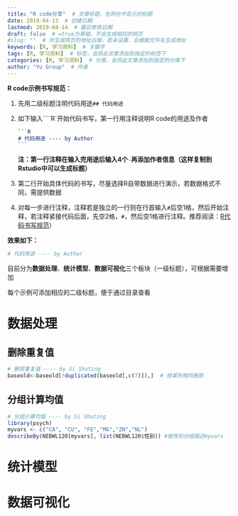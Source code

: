```yaml
---
title: "R code分享"  # 文章标题，在网也中显示的标题
date: 2019-04-13  # 创建日期
lastmod: 2019-04-14  # 最后修改日期
draft: false  # =true为草稿，不会生成相应的网页
#slug: ""  # 所生成网页的地址后缀，若未设置，会根据文件名生成地址
keywords: [R, 学习资料]  # 关键字
tags: [R, 学习资料]  # 标签，会将此文章添加到指定的标签下
categories: [R, 学习资料]  # 分类，会将此文章添加到指定的分类下
author: "Yu Group"  # 作者
---
```


**R code示例书写规范：**

1. 先用二级标题注明代码用途`## 代码用途`

2. 如下输入````R`开始代码书写，第一行用注释说明R code的用途及作者

   ```markdown
   ​```R
   # 代码用途 ---- by Author
   ​```
   ```

   **注：第一行注释在输入完用途后输入4个**`-`**再添加作者信息（这样复制到Rstudio中可以生成标题）**
   
3. 第二行开始具体代码的书写，尽量选择R自带数据进行演示，若数据格式不同，需提供数据

4. 对每一步进行注释，注释若是独立的一行则在行首输入`#`后空1格，然后开始注释，若注释紧接代码后面，先空2格，`#`，然后空1格进行注释。推荐阅读：[R代码书写规范](<https://google.github.io/styleguide/Rguide.xml>)）

**效果如下：**

```R
# 代码用途 ---- by Author
```

目前分为**数据处理**、**统计模型**、**数据可视化**三个板块（一级标题），可根据需要增加

每个示例可添加相应的二级标题，便于通过目录查看

# 数据处理

## 删除重复值

```R
# 删除重复值 ---- by Si Shuting
baseold<-baseold[!duplicated(baseold[,c(7)]),]  # 按某列相同删除
```
## 分组计算均值 

```R
# 分组计算均值 ---- by Si Shuting
library(psych)  
myvars <- c("CA", "CU", "FE","MG","ZN","NL")
describeBy(NEBWL120[myvars], list(NEBWL120$性别)) #按性别分组描述myvars
```

# 统计模型

# 数据可视化



